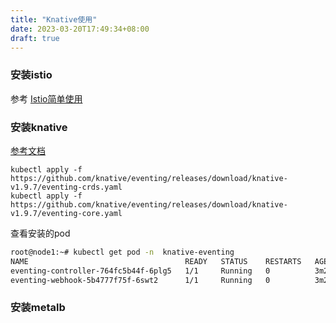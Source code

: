 ```yaml
---
title: "Knative使用"
date: 2023-03-20T17:49:34+08:00
draft: true
---
```


### 安装istio

参考 [Istio简单使用](http://inksnw.asuscomm.com:3001/post/istio%E7%AE%80%E5%8D%95%E4%BD%BF%E7%94%A8/)

### 安装knative

[参考文档](https://knative.dev/docs/install/yaml-install/eventing/install-eventing-with-yaml/#verifying-image-signatures)

```
kubectl apply -f https://github.com/knative/eventing/releases/download/knative-v1.9.7/eventing-crds.yaml
kubectl apply -f https://github.com/knative/eventing/releases/download/knative-v1.9.7/eventing-core.yaml
```

查看安装的pod

```bash
root@node1:~# kubectl get pod -n  knative-eventing
NAME                                   READY   STATUS    RESTARTS   AGE
eventing-controller-764fc5b44f-6plg5   1/1     Running   0          3m22s
eventing-webhook-5b4777f75f-6swt2      1/1     Running   0          3m22s
```

### 安装metalb

